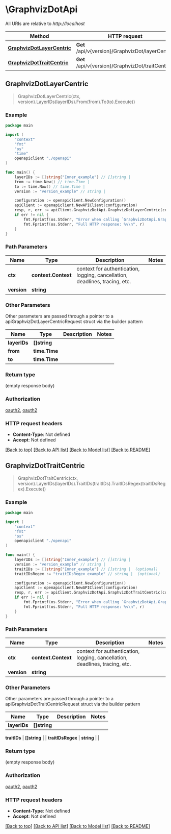 # \GraphvizDotApi

All URIs are relative to *http://localhost*

Method | HTTP request | Description
------------- | ------------- | -------------
[**GraphvizDotLayerCentric**](GraphvizDotApi.md#GraphvizDotLayerCentric) | **Get** /api/v{version}/GraphvizDot/layerCentric | 
[**GraphvizDotTraitCentric**](GraphvizDotApi.md#GraphvizDotTraitCentric) | **Get** /api/v{version}/GraphvizDot/traitCentric | 



## GraphvizDotLayerCentric

> GraphvizDotLayerCentric(ctx, version).LayerIDs(layerIDs).From(from).To(to).Execute()



### Example

```go
package main

import (
    "context"
    "fmt"
    "os"
    "time"
    openapiclient "./openapi"
)

func main() {
    layerIDs := []string{"Inner_example"} // []string | 
    from := time.Now() // time.Time | 
    to := time.Now() // time.Time | 
    version := "version_example" // string | 

    configuration := openapiclient.NewConfiguration()
    apiClient := openapiclient.NewAPIClient(configuration)
    resp, r, err := apiClient.GraphvizDotApi.GraphvizDotLayerCentric(context.Background(), version).LayerIDs(layerIDs).From(from).To(to).Execute()
    if err != nil {
        fmt.Fprintf(os.Stderr, "Error when calling `GraphvizDotApi.GraphvizDotLayerCentric``: %v\n", err)
        fmt.Fprintf(os.Stderr, "Full HTTP response: %v\n", r)
    }
}
```

### Path Parameters


Name | Type | Description  | Notes
------------- | ------------- | ------------- | -------------
**ctx** | **context.Context** | context for authentication, logging, cancellation, deadlines, tracing, etc.
**version** | **string** |  | 

### Other Parameters

Other parameters are passed through a pointer to a apiGraphvizDotLayerCentricRequest struct via the builder pattern


Name | Type | Description  | Notes
------------- | ------------- | ------------- | -------------
 **layerIDs** | **[]string** |  | 
 **from** | **time.Time** |  | 
 **to** | **time.Time** |  | 


### Return type

 (empty response body)

### Authorization

[oauth2](../README.md#oauth2), [oauth2](../README.md#oauth2)

### HTTP request headers

- **Content-Type**: Not defined
- **Accept**: Not defined

[[Back to top]](#) [[Back to API list]](../README.md#documentation-for-api-endpoints)
[[Back to Model list]](../README.md#documentation-for-models)
[[Back to README]](../README.md)


## GraphvizDotTraitCentric

> GraphvizDotTraitCentric(ctx, version).LayerIDs(layerIDs).TraitIDs(traitIDs).TraitIDsRegex(traitIDsRegex).Execute()



### Example

```go
package main

import (
    "context"
    "fmt"
    "os"
    openapiclient "./openapi"
)

func main() {
    layerIDs := []string{"Inner_example"} // []string | 
    version := "version_example" // string | 
    traitIDs := []string{"Inner_example"} // []string |  (optional)
    traitIDsRegex := "traitIDsRegex_example" // string |  (optional)

    configuration := openapiclient.NewConfiguration()
    apiClient := openapiclient.NewAPIClient(configuration)
    resp, r, err := apiClient.GraphvizDotApi.GraphvizDotTraitCentric(context.Background(), version).LayerIDs(layerIDs).TraitIDs(traitIDs).TraitIDsRegex(traitIDsRegex).Execute()
    if err != nil {
        fmt.Fprintf(os.Stderr, "Error when calling `GraphvizDotApi.GraphvizDotTraitCentric``: %v\n", err)
        fmt.Fprintf(os.Stderr, "Full HTTP response: %v\n", r)
    }
}
```

### Path Parameters


Name | Type | Description  | Notes
------------- | ------------- | ------------- | -------------
**ctx** | **context.Context** | context for authentication, logging, cancellation, deadlines, tracing, etc.
**version** | **string** |  | 

### Other Parameters

Other parameters are passed through a pointer to a apiGraphvizDotTraitCentricRequest struct via the builder pattern


Name | Type | Description  | Notes
------------- | ------------- | ------------- | -------------
 **layerIDs** | **[]string** |  | 

 **traitIDs** | **[]string** |  | 
 **traitIDsRegex** | **string** |  | 

### Return type

 (empty response body)

### Authorization

[oauth2](../README.md#oauth2), [oauth2](../README.md#oauth2)

### HTTP request headers

- **Content-Type**: Not defined
- **Accept**: Not defined

[[Back to top]](#) [[Back to API list]](../README.md#documentation-for-api-endpoints)
[[Back to Model list]](../README.md#documentation-for-models)
[[Back to README]](../README.md)

